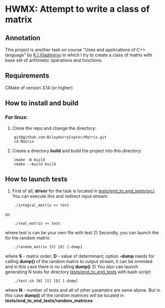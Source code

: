 # HWMX: Attempt to write a class of matrix

## Annotation

This project is another task on course "Uses and applications of C++ language" by [K.I.Vladimirov](https://github.com/tilir) in which I try to create a class of matrix with base set of arithmetic operations and functions.

## Requirements

CMake of version 3.14 (or higher)

## How to install and build

### For linux:
1) Clone the repo and change the directory:
```
    git@github.com:BileyHarryCopter/Matrix.git
    cd Matrix
```
2) Create a directory **build** and build the project into this directory:
```
    cmake -B build
    cmake --build build
```
## How to launch tests
1) First of all, **driver** for the task is located in [tests/end_to_end_tests/src/](https://github.com/BileyHarryCopter/Matrix/tree/main/tests/end_to_end_tests/src). You can execute this and redirect input stream:
```
    ./integral_matrix << test
```
or:
```
    ./real_matrix << test
```
where test is can be your own file with test
2) Secondly, you can launch the for the random matrix: 
```
    ./random_matrix [S] [D] [-dump]
```
where **S** - matrix order; **D** - value of determinant; option **-dump** needs for calling **dump()** of the random matrix to output stream, it can be ommited and in this case there is no calling **dump()**
3) You also can launch generating N tests for directory [tests/end_to_end_tests](https://github.com/BileyHarryCopter/Matrix/tree/main/tests/end_to_end_tests) with bash script:
```
    ./test.sh [N] [S] [D] [-dump]
```
where **N** - number of tests and all of other parametrs are same above. But in this case **dump()** of the random matrices will be located in **tests/end_to_end_tests/random_matrices**